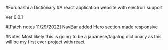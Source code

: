 #Furuhashi a Dictionary
#A react application website with electron support

Ver 0.0.1 

#[Patch notes 11/29/2022]
NavBar added 
Hero section made responsive 

#Notes
Most likely this is going to be a japanese/tagalog dictionary 
as this will be my first ever project with react 
